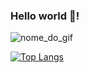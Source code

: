 ### Hello world 🐹!

<div style="align: justify">

  
![nome_do_gif](https://media2.giphy.com/media/W8krmZSDxPIfm/giphy.gif?cid=ecf05e47rb4tggf2o8vj305ub12vurnaooinyy268k2303ej&rid=giphy.gif&ct=g)




[![Top Langs](https://github-readme-stats.vercel.app/api/top-langs/?username=raphaoliveiranogueira&hide=Java,Objective-c,Starlark)](https://github.com/raphaoliveiranogueira/github-readme-stats)
</div>
